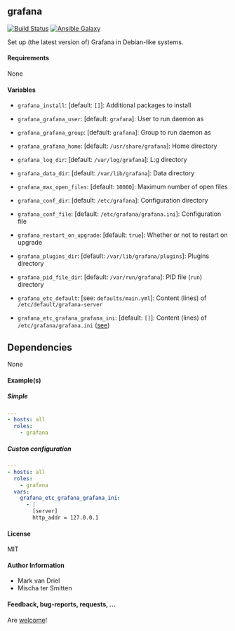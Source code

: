 ## grafana

[![Build Status](https://travis-ci.org/Oefenweb/ansible-grafana.svg?branch=master)](https://travis-ci.org/Oefenweb/ansible-grafana) [![Ansible Galaxy](http://img.shields.io/badge/ansible--galaxy-grafana-blue.svg)](https://galaxy.ansible.com/Oefenweb/grafana)

Set up (the latest version of) Grafana in Debian-like systems.

#### Requirements

None

#### Variables

* `grafana_install`: [default: `[]`]: Additional packages to install

* `grafana_grafana_user`: [default: `grafana`]: User to run daemon as
* `grafana_grafana_group`: [default: `grafana`]: Group to run daemon as
* `grafana_grafana_home`: [default: `/usr/share/grafana`]: Home directory
* `grafana_log_dir`: [default: `/var/log/grafana`]: L:g directory
* `grafana_data_dir`: [default: `/var/lib/grafana`]: Data directory
* `grafana_max_open_files`: [default: `10000`]: Maximum number of open files
* `grafana_conf_dir`: [default: `/etc/grafana`]: Configuration directory
* `grafana_conf_file`: [default: `/etc/grafana/grafana.ini`]: Configuration file
* `grafana_restart_on_upgrade`: [default: `true`]: Whether or not to restart on upgrade
* `grafana_plugins_dir`: [default: `/var/lib/grafana/plugins`]: Plugins directory
* `grafana_pid_file_dir`: [default: `/var/run/grafana`]: PID file (`run`) directory

* `grafana_etc_default`: [see: `defaults/main.yml`]: Content (lines) of `/etc/default/grafana-server`

* `grafana_etc_grafana_grafana_ini`: [default: `[]`]: Content (lines) of `/etc/grafana/grafana.ini` ([see](https://github.com/grafana/grafana/blob/master/conf/sample.ini))

## Dependencies

None

#### Example(s)

##### Simple

```yaml
---
- hosts: all
  roles:
    - grafana
```

##### Custon configuration

```yaml
---
- hosts: all
  roles:
    - grafana
  vars:
    grafana_etc_grafana_grafana_ini:
      - |
        [server]
        http_addr = 127.0.0.1
```

#### License

MIT

#### Author Information

* Mark van Driel
* Mischa ter Smitten

#### Feedback, bug-reports, requests, ...

Are [welcome](https://github.com/Oefenweb/ansible-grafana/issues)!
